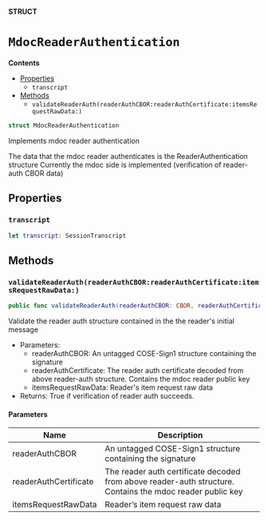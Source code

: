 **STRUCT**

# `MdocReaderAuthentication`

**Contents**

- [Properties](#properties)
  - `transcript`
- [Methods](#methods)
  - `validateReaderAuth(readerAuthCBOR:readerAuthCertificate:itemsRequestRawData:)`

```swift
struct MdocReaderAuthentication
```

Implements mdoc reader authentication

The data that the mdoc reader authenticates is the ReaderAuthentication structure
Currently the mdoc side is implemented (verification of reader-auth CBOR data)

## Properties
### `transcript`

```swift
let transcript: SessionTranscript
```

## Methods
### `validateReaderAuth(readerAuthCBOR:readerAuthCertificate:itemsRequestRawData:)`

```swift
public func validateReaderAuth(readerAuthCBOR: CBOR, readerAuthCertificate: Data, itemsRequestRawData: [UInt8]) throws -> Bool
```

Validate the reader auth structure contained in the the reader's initial message
- Parameters:
  - readerAuthCBOR: An untagged COSE-Sign1 structure containing the signature
  - readerAuthCertificate: The reader auth certificate decoded from above reader-auth structure. Contains the mdoc reader public key
  - itemsRequestRawData: Reader's item request raw data
- Returns: True if verification of reader auth succeeds.

#### Parameters

| Name | Description |
| ---- | ----------- |
| readerAuthCBOR | An untagged COSE-Sign1 structure containing the signature |
| readerAuthCertificate | The reader auth certificate decoded from above reader-auth structure. Contains the mdoc reader public key |
| itemsRequestRawData | Reader’s item request raw data |